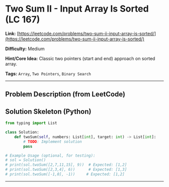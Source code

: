 # Two Sum II - Input Array Is Sorted (LC 167)

**Link:** [https://leetcode.com/problems/two-sum-ii-input-array-is-sorted/](https://leetcode.com/problems/two-sum-ii-input-array-is-sorted/)

**Difficulty:** Medium

**Hint/Core Idea:**
Classic two pointers (start and end) approach on sorted array.

**Tags:** `Array`, `Two Pointers`, `Binary Search`

---
## Problem Description (from LeetCode)

<!-- Placeholder for the full problem description from LeetCode.
     Copy the problem description here from the LeetCode page for easy reference.
     Example: Given a 1-indexed array of integers numbers that is already sorted in non-decreasing order, find two numbers such that they add up to a specific target number. Let these two numbers be numbers[index1] and numbers[index2] where 1 <= index1 < index2 <= numbers.length. Return the indices of the two numbers, index1 and index2, added by one as an integer array [index1, index2] of length 2.
-->


## Solution Skeleton (Python)

```python
from typing import List

class Solution:
    def twoSum(self, numbers: List[int], target: int) -> List[int]:
        # TODO: Implement solution
        pass

# Example Usage (optional, for testing):
# sol = Solution()
# print(sol.twoSum([2,7,11,15], 9))  # Expected: [1,2]
# print(sol.twoSum([2,3,4], 6))      # Expected: [1,3]
# print(sol.twoSum([-1,0], -1))     # Expected: [1,2]
```
---
